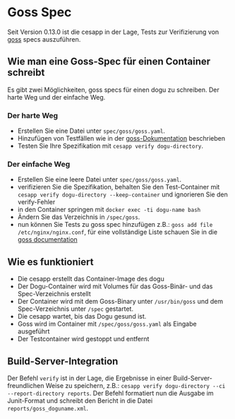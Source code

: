 # Goss Spec

Seit Version 0.13.0 ist die cesapp in der Lage, Tests zur Verifizierung von [goss](https://github.com/aelsabbahy/goss) specs auszuführen.

## Wie man eine Goss-Spec für einen Container schreibt

Es gibt zwei Möglichkeiten, goss specs für einen dogu zu schreiben. Der harte Weg und der einfache Weg.

### Der harte Weg

* Erstellen Sie eine Datei unter `spec/goss/goss.yaml`.
* Hinzufügen von Testfällen wie in der [goss-Dokumentation](https://github.com/aelsabbahy/goss/blob/master/docs/manual.md#available-tests) beschrieben
* Testen Sie Ihre Spezifikation mit `cesapp verify dogu-directory`.

### Der einfache Weg

* Erstellen Sie eine leere Datei unter `spec/goss/goss.yaml`.
* verifizieren Sie die Spezifikation, behalten Sie den Test-Container mit `cesapp verify dogu-directory --keep-container` und ignorieren Sie den verify-Fehler
* in den Container springen mit `docker exec -ti dogu-name bash`
* Ändern Sie das Verzeichnis in `/spec/goss`.
* nun können Sie Tests zu goss spec hinzufügen z.B.: `goss add file /etc/nginx/nginx.conf`, für eine vollständige Liste schauen Sie in die [goss documentation](https://github.com/aelsabbahy/goss/blob/master/docs/manual.md#available-tests)

## Wie es funktioniert

* Die cesapp erstellt das Container-Image des dogu
* Der Dogu-Container wird mit Volumes für das Goss-Binär- und das Spec-Verzeichnis erstellt
* Der Container wird mit dem Goss-Binary unter `/usr/bin/goss` und dem Spec-Verzeichnis unter `/spec` gestartet.
* Die cesapp wartet, bis das Dogu gesund ist.
* Goss wird im Container mit `/spec/goss/goss.yaml` als Eingabe ausgeführt
* Der Testcontainer wird gestoppt und entfernt

## Build-Server-Integration

Der Befehl `verify` ist in der Lage, die Ergebnisse in einer Build-Server-freundlichen Weise zu speichern, z.B.: `cesapp verify dogu-directory --ci --report-directory reports`.
Der Befehl formatiert nun die Ausgabe im Junit-Format und schreibt den Bericht in die Datei `reports/goss_doguname.xml`.
